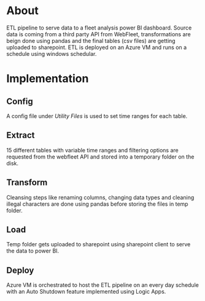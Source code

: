 # About
ETL pipeline to serve data to a fleet analysis power BI dashboard. Source data is coming from a third party API from WebFleet, transformations are beign done using pandas and the final tables (csv files) are getting uploaded to sharepoint. ETL is deployed on an Azure VM and runs on a schedule using windows schedular.

# Implementation
## Config
A config file under _Utility Files_ is used to set time ranges for each table.

## Extract
15 different tables with variable time ranges and filtering options are requested from the webfleet API and stored into a temporary folder on the disk.

## Transform
Cleansing steps like renaming columns, changing data types and cleaning illegal characters are done using pandas before storing the files in temp folder.

## Load
Temp folder gets uploaded to sharepoint using sharepoint client to serve the data to power BI.

## Deploy
Azure VM is orchestrated to host the ETL pipeline on an every day schedule with an Auto Shutdown feature implemented using Logic Apps.
